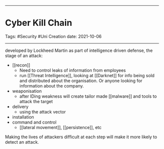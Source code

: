 -----------------------------------------------
# Cyber Kill Chain
Tags:  #Security #Uni 
Creation date: 2021-10-06

-----------------------------------------------


developed by Lockheed Martin as part of intelligence driven defense, the stage of an attack:
-	[[recon]]
	-	Need to control leaks of information from employees
	-	run [[Threat Intelligence]], looking at [[Darknet]] for info being sold and distributed about the organisation. Or anyone looking for information about the company.
-	weaponisation
	-	after IDing weakness will create tailor made [[malware]] and tools to attack the target
-	delivery
	-	using the attack vector
-	installation
-	command and control
	-	[[lateral movement]], [[persistence]], etc

Making the lives of attackers difficult at each step will make it more likely to detect an attack.